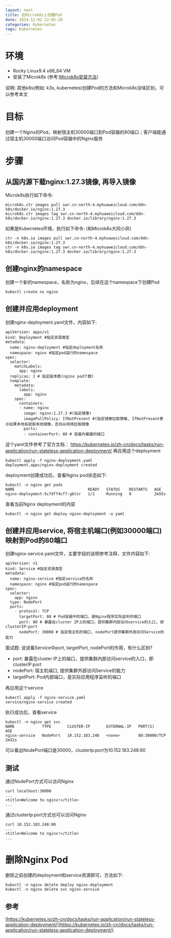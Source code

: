 ```yaml
---
layout: next
title: 在Microk8s上创建Pod
date: 2024-12-02 22:05:20
categories: Kubernetes
tags: Kubernetes
---
```


# 环境
* Rocky Linux9.4 x86_64 VM 
* 安装了Microk8s (参考:[Microk8s安装方法](https://pcj600.github.io/2024/1201142626.html))

说明: 其他k8s(例如: k3s, kubernetes)创建Pod的方法和Microk8s没啥区别，可以参考本文

# 目标
创建一个Nginx的Pod，映射宿主机30000端口到Pod容器的80端口；客户端能通过宿主机30000端口访问Pod容器中的Nginx服务

# 步骤
<!-- more -->

## 从国内源下载nginx:1.27.3镜像, 再导入镜像
Microk8s执行如下命令:
```
microk8s.ctr images pull swr.cn-north-4.myhuaweicloud.com/ddn-k8s/docker.io/nginx:1.27.3
microk8s.ctr images tag swr.cn-north-4.myhuaweicloud.com/ddn-k8s/docker.io/nginx:1.27.3 docker.io/library/nginx:1.27.3
```
如果是Kubernetes环境，执行如下命令: (和Microk8s大同小异)
```
ctr -n k8s.io images pull swr.cn-north-4.myhuaweicloud.com/ddn-k8s/docker.io/nginx:1.27.3
ctr -n k8s.io images tag swr.cn-north-4.myhuaweicloud.com/ddn-k8s/docker.io/nginx:1.27.3 docker.io/library/nginx:1.27.3
```

## 创建nginx的namespace
创建一个新的namespace，名称为nginx，后续在这个namespace下创建Pod
```
kubectl create ns nginx
```

## 创建并应用deployment
创建nginx-deployment.yaml文件，内容如下:
```
apiVersion: apps/v1
kind: Deployment #指定资源类型
metadata:
  name: nginx-deployment #指定deployment名称
  namespace: nginx #指定pod运行的namespace
spec:
  selector:
    matchLabels:
      app: nginx
  replicas: 1 # 指定副本数(nginx pod个数)
  template:
    metadata:
      labels:
        app: nginx
    spec:
      containers:
      - name: nginx
        image: nginx:1.27.3 #(指定镜像)
        imagePullPolicy: IfNotPresent #(指定镜像拉取策略, IfNotPresent表示如果本地有就取本地镜像，否则从网络拉取镜像
        ports:
        - containerPort: 80 # 容器内暴露的端口
```
这个yaml文件参考了官方文档： https://kubernetes.io/zh-cn/docs/tasks/run-application/run-stateless-application-deployment/
再应用这个deployment
```
kubectl apply -f nginx-deployment.yaml
deployment.apps/nginx-deployment created
```
deployment创建成功后，查看Nginx pod状态如下:
```
kubectl -n nginx get pods
NAME                                READY   STATUS    RESTARTS   AGE
nginx-deployment-5c7dff4cf7-gbtsr   1/1     Running   0          2m55s
```
查看当前Nginx deployment的内容
```
kubectl -n nginx get deploy nginx-deployment -o yaml
```

## 创建并应用service, 将宿主机端口(例如30000端口)映射到Pod的80端口
创建nginx-service.yaml文件，主要字段的说明参考注释，文件内容如下:
```
apiVersion: v1
kind: Service #指定资源类型
metadata:
  name: nginx-service #指定service的名称
  namespace: nginx #指定pod运行的namespace
spec:
  selector:
    app: nginx
  type: NodePort
  ports:
    - protocol: TCP
      targetPort: 80 # Pod容器中的端口，是Nginx程序实际监听的端口
      port: 80 # 暴露在cluster IP上的端口，提供集群内部访问service的入口, 即clusterIP:port
      nodePort: 30000 # 指定宿主机的端口, nodePort提供集群外部访问Service的能力
```
面试题: 说说看Service中port, targetPort, nodePort的作用，有什么区别?
* port: 暴露在cluster IP上的端口，提供集群内部访问service的入口，即clusterIP:port
* nodePort: 宿主机端口, 提供集群外部访问Service的能力
* targetPort: Pod内部端口，是实际应用程序监听的端口

再应用这个service
```
kubectl apply -f nginx-service.yaml
service/nginx-service created
```
执行成功后，查看service
```
kubectl -n nginx get svc
NAME            TYPE       CLUSTER-IP       EXTERNAL-IP   PORT(S)        AGE
nginx-service   NodePort   10.152.183.248   <none>        80:30000/TCP   2m32s
```
可以看出NodePort端口是30000，clusterIp:port为10.152.183.248:80

## 测试
通过NodePort方式可以访问Nginx
```
curl localhost:30000
...
<title>Welcome to nginx!</title>
...
```
通过clusterIp:port方式也可以访问Nginx
```
curl 10.152.183.248:80
...
<title>Welcome to nginx!</title>
...
```

# 删除Nginx Pod
删除之前创建的deployment和service资源即可，方法如下:
```
kubectl -n nginx delete deploy nginx-deployment
kubectl -n nginx delete svc nginx-service
```

## 参考
[https://kubernetes.io/zh-cn/docs/tasks/run-application/run-stateless-application-deployment/](https://kubernetes.io/zh-cn/docs/tasks/run-application/run-stateless-application-deployment/)


